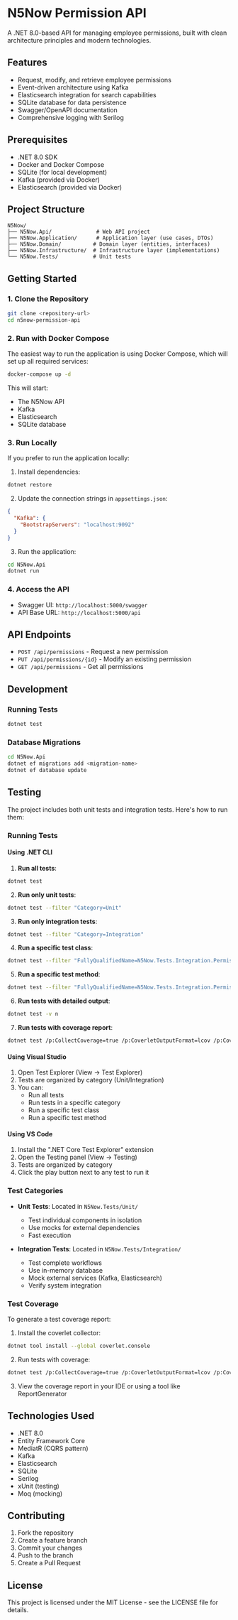 # N5Now Permission API

A .NET 8.0-based API for managing employee permissions, built with clean architecture principles and modern technologies.

## Features

- Request, modify, and retrieve employee permissions
- Event-driven architecture using Kafka
- Elasticsearch integration for search capabilities
- SQLite database for data persistence
- Swagger/OpenAPI documentation
- Comprehensive logging with Serilog

## Prerequisites

- .NET 8.0 SDK
- Docker and Docker Compose
- SQLite (for local development)
- Kafka (provided via Docker)
- Elasticsearch (provided via Docker)

## Project Structure

```
N5Now/
├── N5Now.Api/              # Web API project
├── N5Now.Application/      # Application layer (use cases, DTOs)
├── N5Now.Domain/          # Domain layer (entities, interfaces)
├── N5Now.Infrastructure/  # Infrastructure layer (implementations)
└── N5Now.Tests/           # Unit tests
```

## Getting Started

### 1. Clone the Repository

```bash
git clone <repository-url>
cd n5now-permission-api
```

### 2. Run with Docker Compose

The easiest way to run the application is using Docker Compose, which will set up all required services:

```bash
docker-compose up -d
```

This will start:
- The N5Now API
- Kafka
- Elasticsearch
- SQLite database

### 3. Run Locally

If you prefer to run the application locally:

1. Install dependencies:
```bash
dotnet restore
```

2. Update the connection strings in `appsettings.json`:
```json
{
  "Kafka": {
    "BootstrapServers": "localhost:9092"
  }
}
```

3. Run the application:
```bash
cd N5Now.Api
dotnet run
```

### 4. Access the API

- Swagger UI: `http://localhost:5000/swagger`
- API Base URL: `http://localhost:5000/api`

## API Endpoints

- `POST /api/permissions` - Request a new permission
- `PUT /api/permissions/{id}` - Modify an existing permission
- `GET /api/permissions` - Get all permissions

## Development

### Running Tests

```bash
dotnet test
```

### Database Migrations

```bash
cd N5Now.Api
dotnet ef migrations add <migration-name>
dotnet ef database update
```

## Testing

The project includes both unit tests and integration tests. Here's how to run them:

### Running Tests

#### Using .NET CLI

1. **Run all tests**:
```bash
dotnet test
```

2. **Run only unit tests**:
```bash
dotnet test --filter "Category=Unit"
```

3. **Run only integration tests**:
```bash
dotnet test --filter "Category=Integration"
```

4. **Run a specific test class**:
```bash
dotnet test --filter "FullyQualifiedName=N5Now.Tests.Integration.PermissionIntegrationTests"
```

5. **Run a specific test method**:
```bash
dotnet test --filter "FullyQualifiedName=N5Now.Tests.Integration.PermissionIntegrationTests.RequestPermission_ValidData_ShouldPersistAndPublishEvent"
```

6. **Run tests with detailed output**:
```bash
dotnet test -v n
```

7. **Run tests with coverage report**:
```bash
dotnet test /p:CollectCoverage=true /p:CoverletOutputFormat=lcov /p:CoverletOutput=./lcov.info
```

#### Using Visual Studio

1. Open Test Explorer (View -> Test Explorer)
2. Tests are organized by category (Unit/Integration)
3. You can:
   - Run all tests
   - Run tests in a specific category
   - Run a specific test class
   - Run a specific test method

#### Using VS Code

1. Install the ".NET Core Test Explorer" extension
2. Open the Testing panel (View -> Testing)
3. Tests are organized by category
4. Click the play button next to any test to run it

### Test Categories

- **Unit Tests**: Located in `N5Now.Tests/Unit/`
  - Test individual components in isolation
  - Use mocks for external dependencies
  - Fast execution

- **Integration Tests**: Located in `N5Now.Tests/Integration/`
  - Test complete workflows
  - Use in-memory database
  - Mock external services (Kafka, Elasticsearch)
  - Verify system integration

### Test Coverage

To generate a test coverage report:

1. Install the coverlet collector:
```bash
dotnet tool install --global coverlet.console
```

2. Run tests with coverage:
```bash
dotnet test /p:CollectCoverage=true /p:CoverletOutputFormat=lcov /p:CoverletOutput=./lcov.info
```

3. View the coverage report in your IDE or using a tool like ReportGenerator

## Technologies Used

- .NET 8.0
- Entity Framework Core
- MediatR (CQRS pattern)
- Kafka
- Elasticsearch
- SQLite
- Serilog
- xUnit (testing)
- Moq (mocking)

## Contributing

1. Fork the repository
2. Create a feature branch
3. Commit your changes
4. Push to the branch
5. Create a Pull Request

## License

This project is licensed under the MIT License - see the LICENSE file for details. 